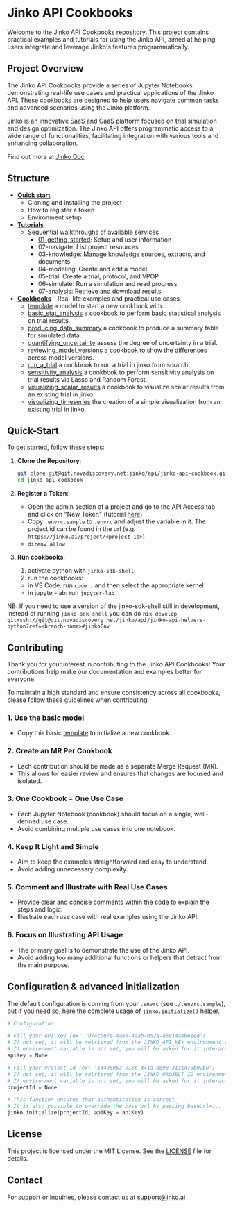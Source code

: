# Jinko API Cookbooks

Welcome to the Jinko API Cookbooks repository. This project contains practical examples and tutorials for using the Jinko API, aimed at helping users integrate and leverage Jinko's features programmatically.

## Project Overview

The Jinko API Cookbooks provide a series of Jupyter Notebooks demonstrating real-life use cases and practical applications of the Jinko API. These cookbooks are designed to help users navigate common tasks and advanced scenarios using the Jinko platform.

Jinko is an innovative SaaS and CaaS platform focused on trial simulation and design optimization. The Jinko API offers programmatic access to a wide range of functionalities, facilitating integration with various tools and enhancing collaboration.

Find out more at [Jinko Doc](https://doc.jinko.ai)

## Structure

- **[Quick start](#quick-start)**
  - Cloning and installing the project
  - How to register a token
  - Environment setup
- **[Tutorials](/tutorial)**
  - Sequential walkthroughs of available services
    - [01-getting-started](/tutorial/01-getting-started.ipynb): Setup and user information
    - 02-navigate: List project resources
    - 03-knowledge: Manage knowledge sources, extracts, and documents
    - 04-modeling: Create and edit a model
    - 05-trial: Create a trial, protocol, and VPOP
    - 06-simulate: Run a simulation and read progress
    - 07-analysis: Retrieve and download results
- **[Cookbooks](/cookbooks)** - Real-life examples and practical use cases
  - [template](/cookbooks/template.ipynb) a model to start a new cookbook with.
  - [basic_stat_analysis](/cookbooks/basic_stat_analysis.ipynb) a cookbook to perform basic statistical analysis on trial results.
  - [producing_data_summary](/cookbooks/producing_data_summary.ipynb) a cookbook to produce a summary table for simulated data.
  - [quantifying_uncertainty](/cookbooks/quantifying_uncertainty.ipynb) assess the degree of uncertainty in a trial.
  - [reviewing_model_versions](/cookbooks/reviewing_model_versions.ipynb) a cookbook to show the differences across model versions.
  - [run_a_trial](/cookbooks/run_a_trial.ipynb) a cookbook to run a trial in jinko from scratch.
  - [sensitivity_analysis](/cookbooks/sensitivity_analysis.ipynb) a cookbook to perform sensitivity analysis on trial results via Lasso and Random Forest.
  - [visualizing_scalar_results](/cookbooks/visualizing_scalar_results.ipynb) a cookbook to visualize scalar results from an existing trial in jinko.
  - [visualizing_timeseries](/cookbooks/visualizing_timeseries.ipynb) the creation of a simple visualization from an existing trial in jinko. 


## Quick-Start

To get started, follow these steps:

1. **Clone the Repository**:
    ```sh
    git clone git@git.novadiscovery.net:jinko/api/jinko-api-cookbook.git
    cd jinko-api-cookbook
    ```
2. **Register a Token**: 
   - Open the admin section of a project and go to the API Access tab and click on "New Token" (tutorial [here](https://doc.jinko.ai/docs/quick-start))
   - Copy `.envrc.sample` to `.envrc` and adjust the variable in it. The project id can be found in the url (e.g. `https://jinko.ai/project/<project-id>`) 
   - `direnv allow`
  
3. **Run cookbooks**:
   1. activate python with `jinko-sdk-shell`
   2. run the cookbooks:
     - in VS Code: run `code .`  and then select the appropriate kernel
     - in jupyter-lab: run `jupyter-lab`

NB: If you need to use a version of the jinko-sdk-shell still in development, instead of running `jinko-sdk-shell` you can do `nix develop git+ssh://git@git.novadiscovery.net/jinko/api/jinko-api-helpers-python?ref=<branch-name>#jinkoEnv`


## Contributing

Thank you for your interest in contributing to the Jinko API Cookbooks! Your contributions help make our documentation and examples better for everyone.


To maintain a high standard and ensure consistency across all cookbooks, please follow these guidelines when contributing:

### 1. Use the basic model

-  Copy this basic [template](./cookbooks/template.ipynb) to initialize a new cookbook.

### 2. Create an MR Per Cookbook

- Each contribution should be made as a separate Merge Request (MR).
- This allows for easier review and ensures that changes are focused and isolated.

### 3. One Cookbook = One Use Case

- Each Jupyter Notebook (cookbook) should focus on a single, well-defined use case.
- Avoid combining multiple use cases into one notebook.

### 4. Keep It Light and Simple

- Aim to keep the examples straightforward and easy to understand.
- Avoid adding unnecessary complexity.

### 5. Comment and Illustrate with Real Use Cases

- Provide clear and concise comments within the code to explain the steps and logic.
- Illustrate each use case with real examples using the Jinko API.

### 6. Focus on Illustrating API Usage

- The primary goal is to demonstrate the use of the Jinko API.
- Avoid adding too many additional functions or helpers that detract from the main purpose.


## Configuration & advanced initialization

The default configuration is coming from your `.envrc` (see `./.envrc.sample`), but if you need so, here the complete usage of `jinko.initialize()` helper.

```python
# Configuration

# Fill your API key (ex: 'd74cc07e-4a86-4aab-952a-a5814ae6e1ee')
# If not set, it will be retrieved from the JINKO_API_KEY environment variable.
# If environment variable is not set, you will be asked for it interactively
apiKey = None

# Fill your Project Id (ex: '14495063-918c-441a-a898-3131d70b02b0')
# If not set, it will be retrieved from the JINKO_PROJECT_ID environment variable.
# If environment variable is not set, you will be asked for it interactively
projectId = None

# This function ensures that authentication is correct
# It it also possible to override the base url by passing baseUrl=...
jinko.initialize(projectId, apiKey = apiKey)

```

## License

This project is licensed under the MIT License. See the [LICENSE](LICENSE) file for details.

## Contact

For support or inquiries, please contact us at support@jinko.ai
